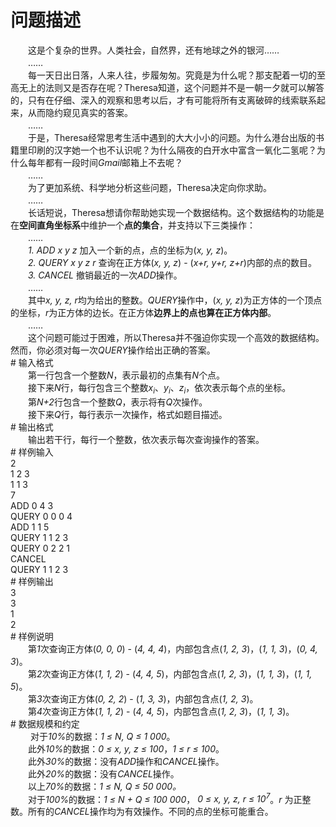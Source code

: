 <div id="pcont1" style="margin-top:20px; display:block;">

# 问题描述

<div class="pdcont">　　这是个复杂的世界。人类社会，自然界，还有地球之外的银河……<br/>
　　……<br/>
　　每一天日出日落，人来人往，步履匆匆。究竟是为什么呢？那支配着一切的至高无上的法则又是否存在呢？Theresa知道，这个问题并不是一朝一夕就可以解答的，只有在仔细、深入的观察和思考以后，才有可能将所有支离破碎的线索联系起来，从而隐约窥见真实的答案。<br/>
　　……<br/>
　　于是，Theresa经常思考生活中遇到的大大小小的问题。为什么港台出版的书籍里印刷的汉字她一个也不认识呢？为什么隔夜的白开水中富含一氧化二氢呢？为什么每年都有一段时间<i>Gmail</i>邮箱上不去呢？<br/>
　　……<br/>
　　为了更加系统、科学地分析这些问题，Theresa决定向你求助。<br/>
　　……<br/>
　　长话短说，Theresa想请你帮助她实现一个数据结构。这个数据结构的功能是在<b>空间直角坐标系</b>中维护一个<b>点的集合</b>，并支持以下三类操作：<br/>
　　……<br/>
　　<i>1.      </i><i>ADD x y z</i>             加入一个新的点，点的坐标为(<i>x, y, z</i>)。<br/>
　　<i>2.      </i><i>QUERY x y z r     </i>查询在正方体(<i>x, y, z</i>) - (<i>x+r, y+r, z+r</i>)内部的点的数目。<br/>
　　<i>3.      </i><i>CANCEL</i>              撤销最近的一次<i>ADD</i>操作。<br/>
　　……<br/>
　　其中<i>x, y, z, r</i>均为给出的整数。<i>QUERY</i>操作中，(<i>x, y, z</i>)为正方体的一个顶点的坐标，<i>r</i>为正方体的边长。在正方体<b>边界上的点也算在正方体内部</b>。<br/>
　　……<br/>
　　这个问题可能过于困难，所以Theresa并不强迫你实现一个高效的数据结构。然而，你必须对每一次<i>QUERY</i>操作给出正确的答案。</div>
# 输入格式

<div class="pdcont">　　第一行包含一个整数<i>N</i>，表示最初的点集有<i>N</i>个点。<br/>
　　接下来<i>N</i>行，每行包含三个整数<i>x<sub>i</sub></i>、<i>y<sub>i</sub></i>、<i>z<sub>i</sub></i>，依次表示每个点的坐标。<br/>
　　第<i>N+2</i>行包含一个整数<i>Q</i>，表示将有<i>Q</i>次操作。<br/>
　　接下来<i>Q</i>行，每行表示一次操作，格式如题目描述。</div>
# 输出格式

<div class="pdcont">　　输出若干行，每行一个整数，依次表示每次查询操作的答案。</div>
# 样例输入

<div class="pddata">2<br/>
1 2 3<br/>
1 1 3<br/>
7<br/>
ADD 0 4 3<br/>
QUERY 0 0 0 4<br/>
ADD 1 1 5<br/>
QUERY 1 1 2 3<br/>
QUERY 0 2 2 1<br/>
CANCEL<br/>
QUERY 1 1 2 3</div>
# 样例输出

<div class="pddata">3<br/>
3<br/>
1<br/>
2</div>
# 样例说明

<div class="pdcont">　　第<i>1</i>次查询正方体(<i>0, 0, 0</i>) - (<i>4, 4, 4</i>)，内部包含点(<i>1, 2, 3</i>)，(<i>1, 1, 3</i>)，(<i>0, 4, 3</i>)。<br/>
　　第<i>2</i>次查询正方体(<i>1, 1, 2</i>) - (<i>4, 4, 5</i>)，内部包含点(<i>1, 2, 3</i>)，(<i>1, 1, 3</i>)，(<i>1, 1, 5</i>)。<br/>
　　第<i>3</i>次查询正方体(<i>0, 2, 2</i>) - (<i>1, 3, 3</i>)，内部包含点(<i>1, 2, 3</i>)。<br/>
　　第<i>4</i>次查询正方体(<i>1, 1, 2</i>)<i> </i>- (<i>4, 4, 5</i>)，内部包含点(<i>1, 2, 3</i>)，(<i>1, 1, 3</i>)。</div>
# 数据规模和约定

<div class="pdcont">　　<i>       </i>对于<i>10%</i>的数据：<i>1 </i><i>≤</i><i> N, Q </i><i>≤</i><i> 1 000</i>。<br/>
　　此外<i>10%</i>的数据：<i>0 </i><i>≤</i><i> x, y, z </i><i>≤</i><i> 100</i>，<i>1 </i><i>≤</i><i> r </i><i>≤</i><i> 100</i>。<i></i><br/>
　　此外<i>30%</i>的数据：没有<i>ADD</i>操作和<i>CANCEL</i>操作。<br/>
　　此外<i>20%</i>的数据：没有<i>CANCEL</i>操作。<i></i><br/>
　　以上<i>70%</i>的数据：<i>1 </i><i>≤</i><i> N, Q </i><i>≤</i><i> 50 000</i><i>。</i><i></i><br/>
　　对于<i>100%</i>的数据：<i>1 ≤ N + Q ≤ 100 000</i>，<i> 0 ≤ x, y, z, r ≤ 10<sup>7</sup></i>。<i>r</i> 为正整数。所有的<i>CANCEL</i>操作均为有效操作。不同的点的坐标可能重合。</div>

</div>